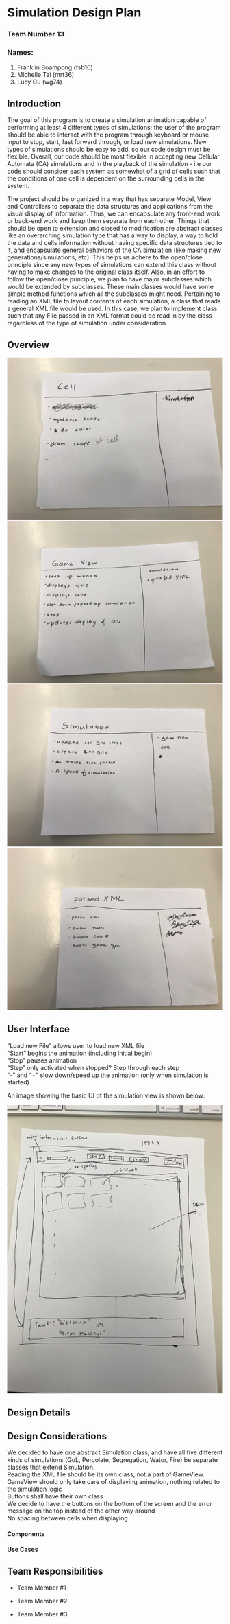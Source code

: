 # Simulation Design Plan
### Team Number 13
### Names:

1. Franklin Boampong (fsb10)
2. Michelle Tai (mrt36)
3. Lucy Gu (wg74)

## Introduction

The goal of this program is to create a simulation animation capable of performing 
at least 4 different types of simulations; the user of the program should be able 
to interact with the program through keyboard or mouse input to stop, start, fast
forward through, or load new simulations. New types of simulations should be easy 
to add, so our code design must be flexible. Overall, our code should be most 
flexible in accepting new Cellular Automata (CA) simulations and in the playback 
of the simulation - i.e our code should consider each system as somewhat of a grid 
of cells such that the conditions of one cell is dependent on the surrounding cells 
in the system. 

The project should be organized in a way that has separate Model, 
View and Controllers to separate the data structures and applications from the 
visual display of information. Thus, we can encapsulate any front-end work or 
back-end work and keep them separate from each other. Things that should be open 
to extension and closed to modification are abstract classes like an overarching 
simulation type that has a way to display, a way to hold the data and cells information 
without having specific data structures tied to it, and encapsulate general behaviors 
of the CA simulation (like making new generations/simulations, etc). This helps us 
adhere to the open/close principle since any new types of simulations can extend 
this class without having to make changes to the original class itself. Also, in an 
effort to follow the open/close principle, we plan to have major subclasses which 
would be extended by subclasses. These main classes would have some simple method 
functions which all the subclasses might need. Pertaining to reading an XML file 
to layout contents of each simulation, a class that reads a general XML file would 
be used. In this case, we plan to implement class such that any File passed in an XML 
format could be read in by the class regardless of the type of simulation under consideration.

## Overview

![](CellImage.jpg "Cell class") 
![](GameViewClassImage.jpg "Game View class") 
![](SimulationImage.jpg "Simulation class") 
![](XML.jpg "XML class") 


## User Interface

“Load new File” allows user to load new XML file  
“Start” begins the animation (including initial begin)  
“Stop” pauses animation  
“Step” only activated when stopped? Step through each step  
“-” and “+” slow down/speed up the animation (only when simulation is started)  

An image showing the basic UI of the simulation view is shown below:

![](GUIPage.jpg "GUI") 



## Design Details


## Design Considerations

We decided to have one abstract Simulation class, and have all five different kinds of 
simulations (GoL, Percolate, Segregation, Wator, Fire) be separate classes that extend Simulation.  
Reading the XML file should be its own class, not a part of GameView.  
GameView should only take care of displaying animation, nothing related to the simulation logic  
Buttons shall have their own class  
We decide to have the buttons on the bottom of the screen and the error message on the top 
instead of the other way around  
No spacing between cells when displaying  




#### Components

#### Use Cases


## Team Responsibilities

 * Team Member #1

 * Team Member #2

 * Team Member #3

